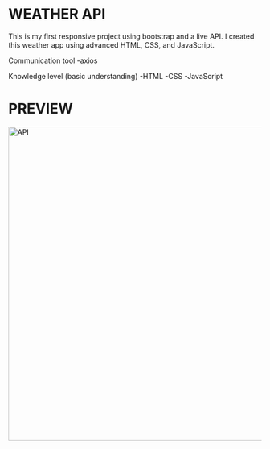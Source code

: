 # WEATHER API

This is my first responsive project using bootstrap and a live API. I created this weather app using advanced HTML, CSS, and JavaScript. 

Communication tool
-axios

Knowledge level (basic understanding)
-HTML
-CSS 
-JavaScript






# PREVIEW

<img width="623" alt="API" src="https://user-images.githubusercontent.com/96970580/153129514-2614a239-9756-48d3-8371-0ef98d818f4d.png">
